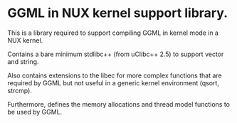 # GGML in NUX kernel support library.

This is a library required to support compiling GGML in kernel mode
in a NUX kernel.

Contains a bare minimum stdlibc++ (from uClibc++ 2.5) to support
vector and string.

Also contains extensions to the libec for more complex functions that
are required by GGML but not useful in a generic kernel environment
(qsort, strcmp).

Furthermore, defines the memory allocations and thread model functions
to be used by GGML.
